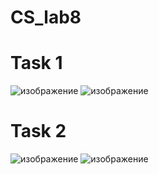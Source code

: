 # CS_lab8
# Task 1
![изображение](https://github.com/ryeebak/CS_lab8/assets/124439291/982c4869-1ff9-4746-a041-73dd17e1f068)
![изображение](https://github.com/ryeebak/CS_lab8/assets/124439291/72fcd6a6-0271-49d5-993c-19aaa0595d5e)
# Task 2
![изображение](https://github.com/ryeebak/CS_lab8/assets/124439291/1d3354fb-397e-4e3e-8109-cb1e79e3b3df)
![изображение](https://github.com/ryeebak/CS_lab8/assets/124439291/50593824-1915-4257-b581-3005ebfcdd29)

